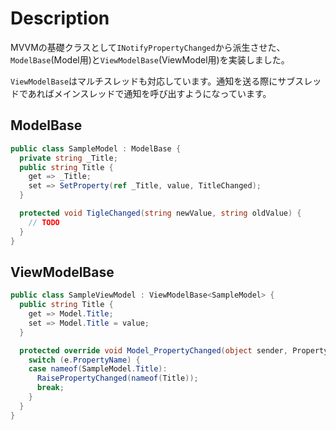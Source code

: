 # Description

MVVMの基礎クラスとして`INotifyPropertyChanged`から派生させた、`ModelBase`(Model用)と`ViewModelBase`(ViewModel用)を実装しました。

`ViewModelBase`はマルチスレッドも対応しています。通知を送る際にサブスレッドであればメインスレッドで通知を呼び出すようになっています。

## ModelBase

```CS
public class SampleModel : ModelBase {
  private string _Title;
  public string Title {
    get => _Title;
    set => SetProperty(ref _Title, value, TitleChanged);
  }

  protected void TigleChanged(string newValue, string oldValue) {
    // TODO
  }
}
```

## ViewModelBase

```CS
public class SampleViewModel : ViewModelBase<SampleModel> {
  public string Title {
    get => Model.Title;
    set => Model.Title = value;
  }

  protected override void Model_PropertyChanged(object sender, PropertyChangedEventArgs e) {
    switch (e.PropertyName) {
    case nameof(SampleModel.Title):
      RaisePropertyChanged(nameof(Title));
      break;
    }
  }
}
```

